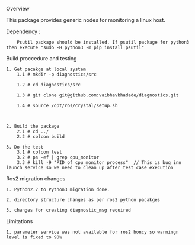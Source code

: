 Overview

This package provides generic nodes for monitoring a linux host. 

Dependency :

        Psutil package should be installed. If psutil package for python3 then execute "sudo -H python3 -m pip install psutil"


Build proccedure and testing

	1. Get pacakge at local system
		1.1 # mkdir -p diagnostics/src

		1.2 # cd diagnostics/src

		1.3 # git clone git@github.com:vaibhavbhadade/diagnostics.git

		1.4 # source /opt/ros/crystal/setup.sh



	2. Build the package
	 	2.1 # cd ../
	 	2.2 # colcon build

	3. Do the test
	 	3.1 # colcon test
	 	3.2 # ps -ef | grep cpu_monitor
	 	3.3 # kill -9 "PID of cpu_monitor process"  // This is bug inn launch service so we need to clean up after test case execution


Ros2 migration changes

	1. Python2.7 to Python3 migration done.

	2. directory structure changes as per ros2 python pacakges

	3. changes for creating diagnostic_msg required

Limitations

	1. parameter service was not available for ros2 boncy so warningn level is fixed to 90%
